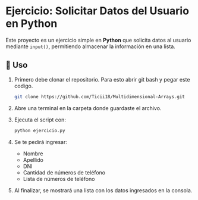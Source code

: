   # Ejercicio: Solicitar Datos del Usuario en Python

Este proyecto es un ejercicio simple en **Python** que solicita datos al usuario mediante `input()`, permitiendo almacenar la información en una lista.

## 🚀 Uso

1. Primero debe clonar el repositorio. Para esto abrir git bash y pegar este codigo.
      ```sh
   git clone https://github.com/Ticii18/Multidimensional-Arrays.git
   ```
2. Abre una terminal en la carpeta donde guardaste el archivo.
3. Ejecuta el script con:
   ```sh
   python ejercicio.py
   
   ```
4. Se te pedirá ingresar:
   - Nombre
   - Apellido
   - DNI
   - Cantidad de números de teléfono
   - Lista de números de teléfono

5. Al finalizar, se mostrará una lista con los datos ingresados en la consola.
